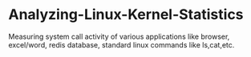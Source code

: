 # Analyzing-Linux-Kernel-Statistics
Measuring system call activity of various applications like browser, excel/word, redis database, standard linux commands like ls,cat,etc.  
